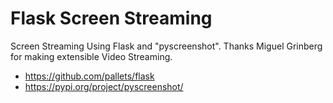 # Flask Screen Streaming
Screen Streaming Using Flask and "pyscreenshot". Thanks Miguel Grinberg for making extensible Video Streaming.

- https://github.com/pallets/flask
- https://pypi.org/project/pyscreenshot/

